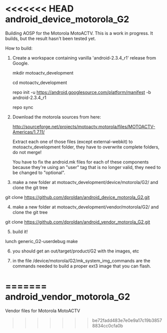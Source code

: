 <<<<<<< HEAD
android_device_motorola_G2
==========================

 Building AOSP for the Motorola MotoACTV.  This is a work in progress.  It builds,  but the result hasn't been tested yet.
 
 How to build:


 1. Create a workspace containing vanilla 'android-2.3.4_r1' release from Google.
    
    mkdir motoactv_development

    cd motoactv_development

    repo init -u https://android.googlesource.com/platform/manifest -b android-2.3.4_r1

    repo sync 

 2. Download the motorola sources from here:

    http://sourceforge.net/projects/motoactv.motorola/files/MOTOACTV-Americas/1.7.11/

    Extract each one of those files (except external-webkit) to motoactv_development folder,  they have to overwrite complete folders,  do not merge!

    You have to fix the android.mk files for each of these components because they're using an "user" tag that is no longer valid,  they need to be changed to "optional".


 3.  make a new folder at motoactv_development/device/motorola/G2/  and clone the git tree

   git clone https://github.com/dproldan/android_device_motorola_G2.git


 4.  make a new folder at motoactv_development/vendor/motorola/G2/  and clone the git tree

   git clone https://github.com/dproldan/android_vendor_motorola_G2.git


 5.  build it!

   lunch generic_G2-userdebug
   make

 6.  you should get an out/target/product/G2 with the images, etc

 7.  in the file /device/motorola/G2/mk_system_img_commands  are the commands needed to build a proper ext3 image that you can flash.  


=======
android_vendor_motorola_G2
==========================

Vendor files for Motorola MotoACTV
>>>>>>> be72fadd483e7e0e9a17c19b38578834cc0cfa0b
